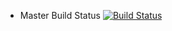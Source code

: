 - Master Build Status [![Build Status](https://travis-ci.com/Fraser83/SofEngMet.svg?branch=master)](https://travis-ci.com/Fraser83/SofEngMet)